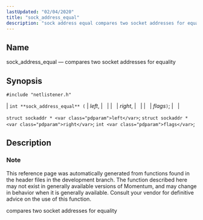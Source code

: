 ```yaml
---
lastUpdated: "02/04/2020"
title: "sock_address_equal"
description: "sock address equal compares two socket addresses for equality int sock address equal left right flags struct sockaddr left struct sockaddr right int flags This reference page was automatically generated from functions found in the header files in the development branch The function described here may not exist in generally..."
---
```


<a name="apis.sock_address_equal"></a> 
## Name

sock_address_equal — compares two socket addresses for equality

## Synopsis

`#include "netlistener.h"`

| `int **sock_address_equal** (` | <var class="pdparam">left</var>, |   |
|   | <var class="pdparam">right</var>, |   |
|   | <var class="pdparam">flags</var>`)`; |   |

`struct sockaddr * <var class="pdparam">left</var>`;
`struct sockaddr * <var class="pdparam">right</var>`;
`int <var class="pdparam">flags</var>`;<a name="idp62147504"></a> 
## Description

### Note

This reference page was automatically generated from functions found in the header files in the development branch. The function described here may not exist in generally available versions of Momentum, and may change in behavior when it is generally available. Consult your vendor for definitive advice on the use of this function.

compares two socket addresses for equality
